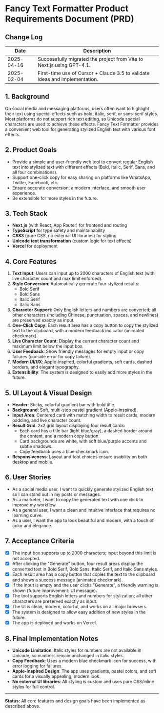 # Fancy Text Formatter Product Requirements Document (PRD)

## Change Log
| Date       | Description                        |
|------------|------------------------------------|
| 2025-04-16 | Successfully migrated the project from Vite to Next.js using GPT-4.1. |
| 2025-02-04 | First-time use of Cursor + Claude 3.5 to validate ideas and implementation. |

## 1. Background
On social media and messaging platforms, users often want to highlight their text using special effects such as bold, italic, serif, or sans-serif styles. Most platforms do not support rich text editing, so Unicode special characters are used to achieve these effects. Fancy Text Formatter provides a convenient web tool for generating stylized English text with various font effects.

## 2. Product Goals
- Provide a simple and user-friendly web tool to convert regular English text into stylized text with different effects (Bold, Italic, Serif, Sans, and all four combinations).
- Support one-click copy for easy sharing on platforms like WhatsApp, Twitter, Facebook, etc.
- Ensure accurate conversion, a modern interface, and smooth user experience.
- Be extensible for more styles in the future.

## 3. Tech Stack
- **Next.js** (with React, App Router) for frontend and routing
- **TypeScript** for type safety and maintainability
- **CSS3** (pure CSS, no external UI libraries) for styling
- **Unicode text transformation** (custom logic for text effects)
- **Vercel** for deployment

## 4. Core Features
1. **Text Input**: Users can input up to 2000 characters of English text (with live character count and max limit enforced).
2. **Style Conversion**: Automatically generate four stylized results:
   - Bold Serif
   - Bold Sans
   - Italic Serif
   - Italic Sans
3. **Character Support**: Only English letters and numbers are converted; all other characters (including Chinese, punctuation, spaces, and newlines) are preserved exactly as input.
4. **One-Click Copy**: Each result area has a copy button to copy the stylized text to the clipboard, with a modern feedback indicator (animated checkmark).
5. **Live Character Count**: Display the current character count and maximum limit below the input box.
6. **User Feedback**: Show friendly messages for empty input or copy failures (console error for copy failure).
7. **Modern UI/UX**: Apple-inspired, colorful gradients, soft cards, dashed borders, and elegant typography.
8. **Extensibility**: The system is designed to easily add more styles in the future.

## 5. UI Layout & Visual Design
- **Header**: Sticky, colorful gradient bar with bold title.
- **Background**: Soft, multi-stop pastel gradient (Apple-inspired).
- **Input Area**: Centered card with matching width to result cards, modern padding, and live character count.
- **Result Grid**: 2x2 grid layout displaying four result cards:
  - Each card has a title bar (light blue/gray), a dashed border around the content, and a modern copy button.
  - Card backgrounds are white, with soft blue/purple accents and subtle shadows.
  - Copy feedback uses a blue checkmark icon.
- **Responsiveness**: Layout and font choices ensure usability on both desktop and mobile.

## 6. User Stories
- As a social media user, I want to quickly generate stylized English text so I can stand out in my posts or messages.
- As a marketer, I want to copy the generated text with one click to improve my workflow.
- As a general user, I want a clean and intuitive interface that requires no learning curve.
- As a user, I want the app to look beautiful and modern, with a touch of color and elegance.

## 7. Acceptance Criteria
- [x] The input box supports up to 2000 characters; input beyond this limit is not accepted.
- [x] After clicking the "Generate" button, four result areas display the converted text in Bold Serif, Bold Sans, Italic Serif, and Italic Sans styles.
- [x] Each result area has a copy button that copies the text to the clipboard and shows a success message (animated checkmark).
- [x] If the input is empty and the user clicks "Generate", a friendly warning is shown (future improvement: UI message).
- [x] The tool supports English letters and numbers for stylization; all other characters are preserved exactly as input.
- [x] The UI is clean, modern, colorful, and works on all major browsers.
- [x] The system is designed to allow easy addition of new styles in the future.
- [x] The app is deployed and works on Vercel.

## 8. Final Implementation Notes
- **Unicode Limitation**: Italic styles for numbers are not available in Unicode, so numbers remain unchanged in italic styles.
- **Copy Feedback**: Uses a modern blue checkmark icon for success, with error logging for failures.
- **Apple-Inspired Design**: The app uses gradients, pastel colors, and soft cards for a visually appealing, modern look.
- **No external UI libraries**: All styling is custom and uses pure CSS/inline styles for full control.

---

**Status:** All core features and design goals have been implemented as described above.
